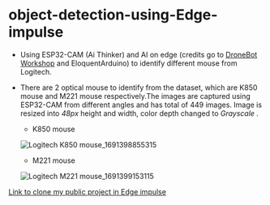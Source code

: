 # object-detection-using-Edge-impulse
- Using ESP32-CAM (Ai Thinker) and AI on edge (credits go to [DroneBot Workshop](https://dronebotworkshop.com/esp32-object-detect/) and EloquentArduino) to identify different mouse from Logitech.
- There are 2 optical mouse to identify from the dataset, which are K850 mouse and M221 mouse respectively.The images are captured using ESP32-CAM from different angles and has total of 449 images. Image is resized into _48px_ height and width, color depth changed to _Grayscale_ .

   - K850 mouse

   ![Logitech K850 mouse_1691398855315](https://github.com/TuckWai97/object-detection-using-Edge-impulse/assets/47237045/e5e9bf5b-fdb1-4147-a540-975b4fa6b475)

   - M221 mouse

   ![Logitech M221 mouse_1691399153115](https://github.com/TuckWai97/object-detection-using-Edge-impulse/assets/47237045/0a3c730c-ae41-43a8-9d73-c03ec2244b7f)


[Link to clone my public project in Edge impulse](https://studio.edgeimpulse.com/studio/267944/versions)



